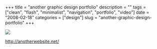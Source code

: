 +++
title = "another graphic design portfolio"
description = ""
tags = ["clean", "flash", "minimalist", "navigation", "portfolio", "video"]
date = "2008-02-18"
categories = ["design"]
slug = "another-graphic-design-portfolio"
+++


 

  <div id="screens-thumbs" class="clearfix">
    <div class="txt-center" id="design-submission"><a href="http://anotherwebsite.net/"><img id='bluga-thumbnail-896' class='bluga-thumbnail large' src='/media/bluga/
wt47f279d1f1973_0.jpg'/></a></div>  
  </div>   
<p><a href="http://anotherwebsite.net/">http://anotherwebsite.net/</a></p>




